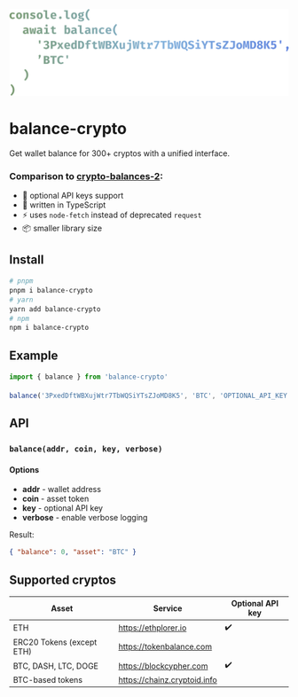 ![](logo.svg)

# balance-crypto

Get wallet balance for 300+ cryptos with a unified interface.

### Comparison to [crypto-balances-2](https://github.com/danielheyman/crypto-balances):

- 🔐 optional API keys support
- 💙 written in TypeScript
- ⚡ uses `node-fetch` instead of deprecated `request`
- 📦 smaller library size

## Install

```sh
# pnpm
pnpm i balance-crypto
# yarn
yarn add balance-crypto
# npm
npm i balance-crypto
```

## Example

```ts
import { balance } from 'balance-crypto'

balance('3PxedDftWBXujWtr7TbWQSiYTsZJoMD8K5', 'BTC', 'OPTIONAL_API_KEY').then((res) => console.log(res))
```

## API

### `balance(addr, coin, key, verbose)`

#### Options

- **addr** - wallet address
- **coin** - asset token
- **key** - optional API key
- **verbose** - enable verbose logging

Result:

```json
{ "balance": 0, "asset": "BTC" }
```

## Supported cryptos

| Asset                     | Service                      | Optional API key |
| ------------------------- | ---------------------------- | ---------------- |
| ETH                       | https://ethplorer.io         | ✔️               |
| ERC20 Tokens (except ETH) | https://tokenbalance.com     |                  |
| BTC, DASH, LTC, DOGE      | https://blockcypher.com      | ✔️               |
| BTC-based tokens          | https://chainz.cryptoid.info |                  |
